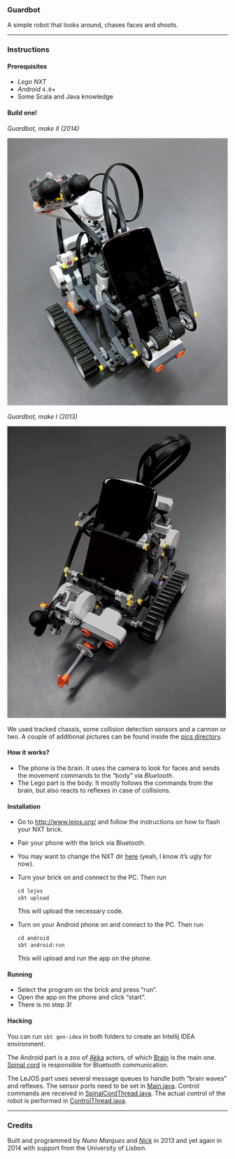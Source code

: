 ### Guardbot

A simple robot that looks around, chases faces and shoots.

---

### Instructions

#### Prerequisites

* *Lego NXT*
* *Android* `4.0`+
* Some Scala and Java knowledge

#### Build one!

*Guardbot, make II (2014)*

![Guardbot, make II](pics/make%20II%20-%201%20small.jpg)

*Guardbot, make I (2013)*

![Guardbot, make I](pics/make%20I%20-%201%20small.jpg)

We used tracked chassis, some collision detection sensors and a cannon or two. A couple of additional pictures can be found inside the [pics directory](https://github.com/stanch/guardbot/tree/master/pics).

#### How it works?

* The phone is the brain. It uses the camera to look for faces and sends the movement commands to the “body” via *Bluetooth*.
* The Lego part is the body. It mostly follows the commands from the brain, but also reacts to reflexes in case of collisions.

#### Installation

* Go to http://www.lejos.org/ and follow the instructions on how to flash your NXT brick.
* Pair your phone with the brick via Bluetooth.
* You may want to change the NXT dir [here](https://github.com/stanch/guardbot/blob/master/lejos/build.sbt#L8) (yeah, I know it’s ugly for now).
* Turn your brick on and connect to the PC. Then run

  ```
  cd lejos
  sbt upload
  ```
  
  This will upload the necessary code.
  
* Turn on your Android phone on and connect to the PC. Then run

  ```
  cd android
  sbt android:run
  ```
  
  This will upload and run the app on the phone.
  
#### Running

* Select the program on the brick and press “run”.
* Open the app on the phone and click “start”.
* There is no step 3!
  
#### Hacking

You can run `sbt gen-idea` in both folders to create an Intellij IDEA environment.

The Android part is a zoo of [Akka](http://akka.io) actors, of which [Brain](https://github.com/stanch/guardbot/blob/master/android/src/main/scala/pt/ul/fc/di/guardbot/Brain.scala) is the main one. [Spinal cord](https://github.com/stanch/guardbot/blob/master/android/src/main/scala/pt/ul/fc/di/guardbot/SpinalCord.scala) is responsible for Bluetooth communication.

The LeJOS part uses several message queues to handle both “brain waves” and reflexes. The sensor ports need to be set in [Main.java](https://github.com/stanch/guardbot/blob/master/lejos/src/main/java/Main.java). Control commands are received in [SpinalCordThread.java](https://github.com/stanch/guardbot/blob/master/lejos/src/main/java/SpinalCordThread.java). The actual control of the robot is performed in [ControlThread.java](https://github.com/stanch/guardbot/blob/master/lejos/src/main/java/ControlThread.java).

---

### Credits

Built and programmed by *Nuno Marques* and [*Nick*](http://github.com/stanch) in 2013 and yet again in 2014 with support from the University of Lisbon.
